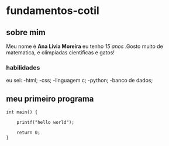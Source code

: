 # fundamentos-cotil
## sobre mim 
Meu nome é **Ana Livia Moreira** eu tenho _15 anos_ .Gosto muito de matematica, e olimpiadas cientificas e gatos!

### habilidades

eu sei:
-html;
-css;
-linguagem c;
-python;
-banco de dados;

## meu primeiro programa
``` 
int main() {
    
    printf("hello world");

    return 0;
}
``` 

